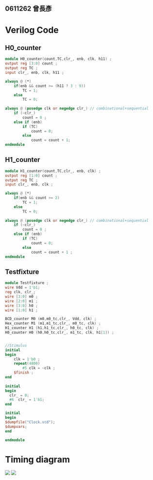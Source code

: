 ## 0611262 曾長彥
# Verilog Code
## H0_counter
```verilog
module H0_counter(count,TC,clr_, enb, clk, h11) ;
output reg [3:0] count ;
output reg TC ;
input clr_, enb, clk, h11 ;

always @ (*)
	if(enb && count >= (h11 ? 3 : 9))
		TC = 1;
	else
		TC = 0;
	
always @ (posedge clk or negedge clr_) // combinational+sequential
	if (~clr_)
		count = 0 ;
	else if (enb)
		if (TC)
			count = 0;
		else
			count = count + 1;
endmodule
```
<span style="page-break-before:always">

## H1_counter
```verilog
module H1_counter(count,TC,clr_, enb, clk) ;
output reg [1:0] count ;
output reg TC ;
input clr_, enb, clk ;

always @ (*)
	if(enb && count >= 2)
		TC = 1;
	else
		TC = 0;
		
always @ (posedge clk or negedge clr_) // combinational+sequential
	if (~clr_)
		count = 0 ;
	else if (enb)
		if (TC)
			count = 0;
		else
			count = count + 1 ;
endmodule
```
<span style="page-break-before:always">

## Testfixture
```verilog
module Testfixture ;
wire Vdd = 1'b1;
reg clk, clr_;
wire [3:0] m0 ;
wire [2:0] m1 ;
wire [3:0] h0 ;
wire [1:0] h1 ;

BCD_counter M0 (m0,m0_tc,clr_, Vdd, clk) ;
Hex_counter M1 (m1,m1_tc,clr_, m0_tc, clk) ;
H1_counter H1 (h1,h1_tc,clr_, h0_tc, clk) ;
H0_counter H0 (h0,h0_tc,clr_, m1_tc, clk, h1[1]) ;


//Stimulus
initial
begin
	clk = 1'b0 ;
	repeat(4800)
		#5 clk = ~clk ;
	$finish ;
end
	
initial
begin
  clr_ = 0;
  #6  clr_ = 1'b1;  
end

initial
begin
$dumpfile("Clock.vcd");
$dumpvars;
end

endmodule
```
<span style="page-break-before:always">

# Timing diagram
![]("Screenshot.png")
![]("Screenshot2.png")
